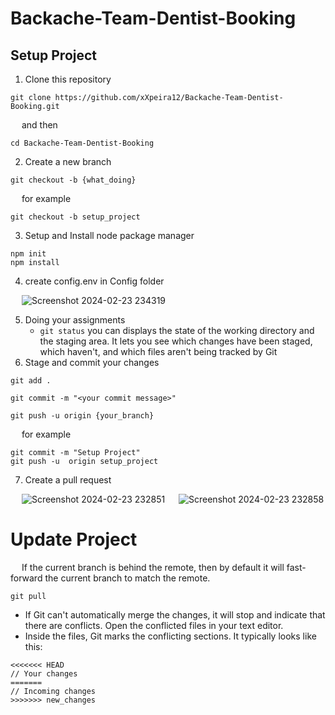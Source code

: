 # Backache-Team-Dentist-Booking

## Setup Project

1. Clone this repository
```ssh
git clone https://github.com/xXpeira12/Backache-Team-Dentist-Booking.git
```
&emsp; and then
```
cd Backache-Team-Dentist-Booking
```
2. Create a new branch
```
git checkout -b {what_doing}
```
 &emsp; for example
```
git checkout -b setup_project
```
3. Setup and Install node package manager
```
npm init
npm install
```
4. create config.env in Config folder
 
 &emsp; ![Screenshot 2024-02-23 234319](https://github.com/xXpeira12/Backache-Team-Dentist-Booking/assets/78487961/8ff6e2fc-7428-4acd-8fae-6cfff93a8951)
 
5. Doing your assignments
   - `git status` you can displays the state of the working directory and the staging area. It lets you see which changes have been staged, which haven't, and which files aren't being tracked by Git 
6. Stage and commit your changes
```
git add .
```
```
git commit -m "<your commit message>"
```
```
git push -u origin {your_branch}
```
 &emsp; for example
```
git commit -m "Setup Project"
git push -u  origin setup_project
```
7. Create a pull request

 &emsp; ![Screenshot 2024-02-23 232851](https://github.com/xXpeira12/Backache-Team-Dentist-Booking/assets/78487961/f30eb8f2-13fd-4b85-8420-95d8ac4603c0)
 &emsp; ![Screenshot 2024-02-23 232858](https://github.com/xXpeira12/Backache-Team-Dentist-Booking/assets/78487961/91ddf41d-a2d8-4512-bda7-804efe0d3f8e)

# Update Project
 &emsp; If the current branch is behind the remote, then by default it will fast-forward the current branch to match the remote.
```
git pull
```
- If Git can't automatically merge the changes, it will stop and indicate that there are conflicts. Open the conflicted files in your text editor.
- Inside the files, Git marks the conflicting sections. It typically looks like this:
```
<<<<<<< HEAD
// Your changes
=======
// Incoming changes
>>>>>>> new_changes
```
